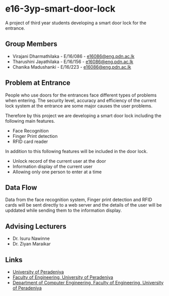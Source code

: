 # e16-3yp-smart-door-lock
A project of third year students developing a smart door lock for the entrance.

## Group Members

- Virajani Dharmathilaka   - E/16/086 - e16086@eng.pdn.ac.lk
- Tharushini Jayathilaka   - E/16/156 - e16086@eng.pdn.ac.lk
- Chanika Madushanki       - E/16/223 - e16086@eng.pdn.ac.lk

## Problem at Entrance

People who use doors for the entrances face different types of problems when entering. The security level, accuracy and efficiency of the current lock system at the entrance are some major causes the user problems. 

Therefore by this project we are developing a smart door lock including the following main features.

- Face Recognition
- Finger Print detection
- RFID card reader

In addition to this following features will be included in the door lock.

- Unlock record of the current user at the door
- Information display of the current user
- Allowing only one person to enter at a time

## Data Flow
 
 Data from the face recognition system, Finger print detection and RFID cards will be sent directly to a web server and the details of the user will be upddated while sending them to the information display.
 
 ## Advising Lecturers
 
- Dr. Isuru Nawinne
- Dr. Ziyan Maraikar
 
 ## Links
* [University of Peradeniya](https://www.pdn.ac.lk/)
* [Faculty of Engineering, University of Peradeniya](https://eng.pdn.ac.lk/) 
* [Department of Computer Engineering, Faculty of Engineering, University of Peradeniya](http://www.ce.pdn.ac.lk/) 
